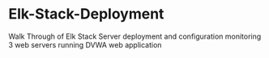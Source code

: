 # Elk-Stack-Deployment
Walk Through of Elk Stack Server deployment and configuration monitoring 3 web servers running DVWA web application
